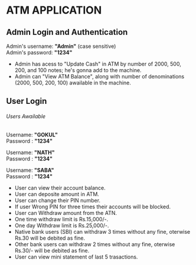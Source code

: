 # ATM APPLICATION
## Admin Login and Authentication

Admin's username: **"Admin"** (case sensitive)  
Admin's password: **"1234"**
  
  
- Admin has acess to "Update Cash" in ATM by number of 2000, 500, 200, and 100 notes; he's gonna add to the machine.  
- Admin can "View ATM Balance", along with number of denominations (2000, 500, 200, 100) awailable in the machine.  
  
## User Login
  
###### Users Awailable
  
Username: **"GOKUL"**  
Password : **"1234"**  
  
Username: **"NATH"**  
Password : **"1234"**  
  
Username: **"SABA"**  
Password : **"1234"**  
  
- User can view their account balance.
- User can deposite amount in ATM.
- User can change their PIN number.
- If user Wrong PIN for three times their accounts will be blocked.
- User can Withdraw amount from the ATN.
- One time withdraw limit is Rs.15,000/-.
- One day Withdraw limit is Rs.25,000/-.
- Native bank users (SBI) can withdraw 3 times without any fine, oterwise Rs.30 will be debited as fine.
- Other bank users can withdraw 2 times without any fine, oterwise Rs.30/- will be debited as fine.
- User can view mini statement of last 5 trasactions.
